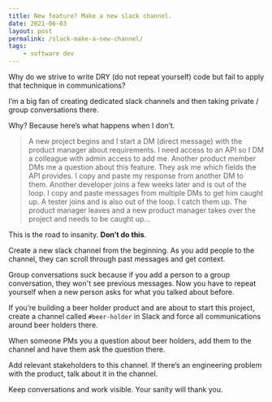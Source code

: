 ```yaml
---
title: New feature? Make a new slack channel.
date: 2021-06-03
layout: post
permalink: /slack-make-a-new-channel/
tags: 
    - software dev
---
```


Why do we strive to write DRY (do not repeat yourself) code but fail to apply that technique in communications?

I’m a big fan of creating dedicated slack channels and then taking private / group conversations there.

Why? Because here’s what happens when I don’t.

> A new project begins and I start a DM (direct message) with the product manager about requirements. I need access to an API so I DM a colleague with admin access to add me. Another product member DMs me a question about this feature. They ask me which fields the API provides. I copy and paste my response from another DM to them. Another developer joins a few weeks later and is out of the loop. I copy and paste messages from multiple DMs to get him caught up. A tester joins and is also out of the loop. I catch them up. The product manager leaves and a new product manager takes over the project and needs to be caught up…

This is the road to insanity. **Don’t do this**.

Create a new slack channel from the beginning. As you add people to the channel, they can scroll through past messages and get context.

Group conversations suck because if you add a person to a group conversation, they won't see previous messages. Now you have to repeat yourself when a new person asks for what you talked about before.

If you’re building a beer holder product and are about to start this project, create a channel called `#beer-holder` in Slack and force all communications around beer holders there.

When someone PMs you a question about beer holders, add them to the channel and have them ask the question there.

Add relevant stakeholders to this channel. If there’s an engineering problem with the product, talk about it in the channel.

Keep conversations and work visible. Your sanity will thank you.